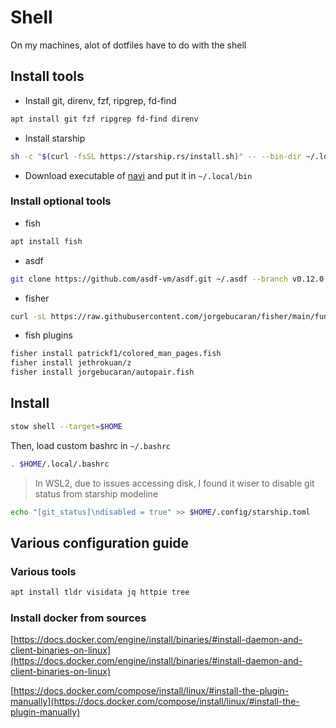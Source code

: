 # Shell

On my machines, alot of dotfiles have to do with the shell

## Install tools

- Install git, direnv, fzf, ripgrep, fd-find
```bash
apt install git fzf ripgrep fd-find direnv
```



- Install starship
```bash
sh -c "$(curl -fsSL https://starship.rs/install.sh)" -- --bin-dir ~/.local/bin
```

- Download executable of [navi](https://github.com/denisidoro/navi) and put it in `~/.local/bin`

### Install optional tools

- fish

```bash
apt install fish
```

- asdf

```bash
git clone https://github.com/asdf-vm/asdf.git ~/.asdf --branch v0.12.0
```

- fisher
```bash
curl -sL https://raw.githubusercontent.com/jorgebucaran/fisher/main/functions/fisher.fish | source && fisher install jorgebucaran/fisher
```

  - fish plugins
```bash
fisher install patrickf1/colored_man_pages.fish
fisher install jethrokuan/z
fisher install jorgebucaran/autopair.fish
```

## Install

```bash
stow shell --target=$HOME
```
Then, load custom bashrc in `~/.bashrc`
```bash
. $HOME/.local/.bashrc
```

>  In WSL2, due to issues accessing disk, I found it wiser to disable git status from
>  starship modeline

```bash
echo "[git_status]\ndisabled = true" >> $HOME/.config/starship.toml
```

## Various configuration guide

### Various tools

```bash
apt install tldr visidata jq httpie tree
```

### Install docker from sources

[https://docs.docker.com/engine/install/binaries/#install-daemon-and-client-binaries-on-linux](https://docs.docker.com/engine/install/binaries/#install-daemon-and-client-binaries-on-linux)

[https://docs.docker.com/compose/install/linux/#install-the-plugin-manually](https://docs.docker.com/compose/install/linux/#install-the-plugin-manually)